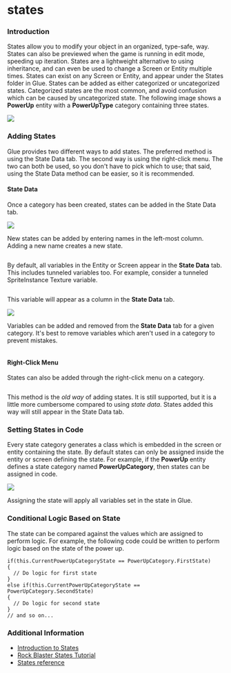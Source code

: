 # states

### Introduction

States allow you to modify your object in an organized, type-safe, way. States can also be previewed when the game is running in edit mode, speeding up iteration. States are a lightweight alternative to using inheritance, and can even be used to change a Screen or Entity multiple times. States can exist on any Screen or Entity, and appear under the States folder in Glue. States can be added as either categorized or uncategorized states. Categorized states are the most common, and avoid confusion which can be caused by uncategorized state. The following image shows a **PowerUp** entity with a **PowerUpType** category containing three states.

![](../../../../media/2021-03-img\_605613d04048a.png)

###

### Adding States

Glue provides two different ways to add states. The preferred method is using the State Data tab. The second way is using the right-click menu. The two can both be used, so you don't have to pick which to use; that said, using the State Data method can be easier, so it is recommended.

#### State Data

Once a category has been created, states can be added in the State Data tab.

![](../../../../media/2021-03-img\_60562f9698889.png)

New states can be added by entering names in the left-most column. Adding a new name creates a new state. 

<figure><img src="../../../../media/2016-01-2021\_March\_20\_112624.gif" alt=""><figcaption></figcaption></figure>

 By default, all variables in the Entity or Screen appear in the **State Data** tab. This includes tunneled variables too. For example, consider a tunneled SpriteInstance Texture variable. 

<figure><img src="../../../../media/2016-01-2021\_March\_20\_111428.gif" alt=""><figcaption></figcaption></figure>

 This variable will appear as a column in the **State Data** tab.

![](../../../../media/2021-03-img\_6056315a35c47.png)

Variables can be added and removed from the **State Data** tab for a given category. It's best to remove variables which aren't used in a category to prevent mistakes. 

<figure><img src="../../../../media/2016-01-2021\_March\_20\_110432.gif" alt=""><figcaption></figcaption></figure>



#### Right-Click Menu

States can also be added through the right-click menu on a category. 

<figure><img src="../../../../media/2016-01-2021\_March\_20\_112411.gif" alt=""><figcaption></figcaption></figure>

 This method is the _old way_ of adding states. It is still supported, but it is a little more cumbersome compared to using _state data_. States added this way will still appear in the State Data tab.

### Setting States in Code

Every state category generates a class which is embedded in the screen or entity containing the state. By default states can only be assigned inside the entity or screen defining the state. For example, if the **PowerUp** entity defines a state category named **PowerUpCategory**, then states can be assigned in code.

![](../../../../media/2021-03-img\_605635c67dd65.png)

Assigning the state will apply all variables set in the state in Glue.

### Conditional Logic Based on State

The state can be compared against the values which are assigned to perform logic. For example, the following code could be written to perform logic based on the state of the power up.

```
if(this.CurrentPowerUpCategoryState == PowerUpCategory.FirstState)
{
  // Do logic for first state
}
else if(this.CurrentPowerUpCategoryState == PowerUpCategory.SecondState)
{
  // Do logic for second state
}
// and so on...
```

&#x20;

### Additional Information

* [Introduction to States](../../../../frb/docs/index.php)
* [Rock Blaster States Tutorial](../../../tutorials/rock-blaster/tutorials-rock-states.md)
* [States reference](../../../../frb/docs/index.php#States)
